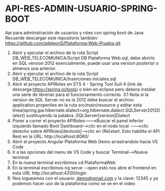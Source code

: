 # API-RES-ADMIN-USUARIO-SPRING-BOOT
Api para administración de usuarios y roles con spring boot de Java
Recuerde descargar este repositorio también: https://github.com/adeleon5/Plataforma-Web-Prueba.git
1. Abrir y ejecutar el archivo de la ruta Script DB_WEB_TELECOMUNICA/Script DB Plataforma Web.sql, debe abrirlo en SQL version 2012 esencialmente, puede usar una version posterior o almenos una anterior.
2. Abrir y ejecutar el archivo de la ruta Script DB_WEB_TELECOMUNICA/Inserciones iniciales.sql
3. Abrir el proyecto APIRoles en STS 4 - Spring Tool Suit 4 (link de descarga:https://spring.io/tools) o bien en eclipse pero debera instalar una serie de libreriar para el funcionamiento correcto. 
   3.1 Nota si la version de SQL Server no es la 2012 debe buscar el archivo application.properties en la ruta src/main/resource y editar esta línea(spring.jpa.hibernate.dialect=org.hibernate.dialect.SQLServer2012Dialect) sustituyendo la  palabra .SQLServer[version]Dialect
4. Poner a correr el proyecto APIRoles--->Buscar el panel inferior izquierdo llamado Boot Dashboard-->clic en el nodo local --->clic derecho sobre APIRoles[devtools]-->clic en (Re)start. Esto habilita el API Rest en la URL: http://localhost:8080/
5. Abrir el proyecto Angular Plataforma Web Demo arrastrandolo hacia VS Code
6. Ir a las opciones del menu de VS Code y buscar Terminal-->Nueva terminal
7. En la nueva terminal escribimos cd PlataformaWeb
8. En la terminal escribimos ng serve --open esto nos abre el frontend en esta URL http://localhost:4200/login
9. Nos logueamos con el usuario: demo@gmail.com y la clave: 12345 y ya podemos hacer uso de la plataforma como se ve en el video
